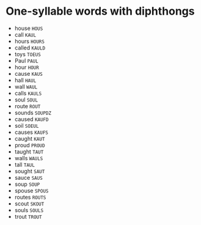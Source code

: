 # One-syllable words with diphthongs

* house `HOUS`
* call `KAUL`
* hours `HOURS`
* called `KAULD`
* toys `TOEUS`
* Paul `PAUL`
* hour `HOUR`
* cause `KAUS`
* hall `HAUL`
* wall `WAUL`
* calls `KAULS`
* soul `SOUL`
* route `ROUT`
* sounds `SOUPDZ`
* caused `KAUFD`
* soil `SOEUL`
* causes `KAUFS`
* caught `KAUT`
* proud `PROUD`
* taught `TAUT`
* walls `WAULS`
* tall `TAUL`
* sought `SAUT`
* sauce `SAUS`
* soup `SOUP`
* spouse `SPOUS`
* routes `ROUTS`
* scout `SKOUT`
* souls `SOULS`
* trout `TROUT`

